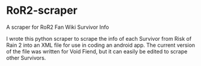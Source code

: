 # RoR2-scraper
A scraper for RoR2 Fan Wiki Survivor Info

I wrote this python scraper to scrape the info of each Survivor from Risk of Rain 2 into an XML file for use in coding an android app. The current version of the file was written for Void Fiend, but it can easily be edited to scrape other Survivors.
